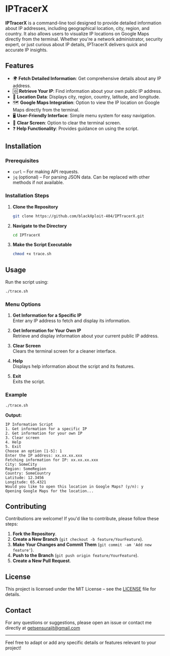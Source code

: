 

# IPTracerX

**IPTracerX** is a command-line tool designed to provide detailed information about IP addresses, including geographical location, city, region, and country. It also allows users to visualize IP locations on Google Maps directly from the terminal. Whether you're a network administrator, security expert, or just curious about IP details, IPTracerX delivers quick and accurate IP insights.

## Features

- 🌍 **Fetch Detailed Information**: Get comprehensive details about any IP address.
- 🆔 **Retrieve Your IP**: Find information about your own public IP address.
- 📍 **Location Data**: Displays city, region, country, latitude, and longitude.
- 🗺️ **Google Maps Integration**: Option to view the IP location on Google Maps directly from the terminal.
- 🖥️ **User-Friendly Interface**: Simple menu system for easy navigation.
- 🧹 **Clear Screen**: Option to clear the terminal screen.
- ❓ **Help Functionality**: Provides guidance on using the script.

## Installation

### Prerequisites

- `curl` – For making API requests.
- `jq` (optional) – For parsing JSON data. Can be replaced with other methods if not available.

### Installation Steps

1. **Clone the Repository**

   ```bash
   git clone https://github.com/blackXploit-404/IPTracerX.git
   ```

2. **Navigate to the Directory**

   ```bash
   cd IPTracerX
   ```

3. **Make the Script Executable**

   ```bash
   chmod +x trace.sh
   ```

## Usage

Run the script using:

```bash
./trace.sh
```

### Menu Options

1. **Get Information for a Specific IP**  
   Enter any IP address to fetch and display its information.

2. **Get Information for Your Own IP**  
   Retrieve and display information about your current public IP address.

3. **Clear Screen**  
   Clears the terminal screen for a cleaner interface.

4. **Help**  
   Displays help information about the script and its features.

5. **Exit**  
   Exits the script.

### Example

```bash
./trace.sh
```

**Output:**

```
IP Information Script
1. Get information for a specific IP
2. Get information for your own IP
3. Clear screen
4. Help
5. Exit
Choose an option [1-5]: 1
Enter the IP address: xx.xx.xx.xxx
Fetching information for IP: xx.xx.xx.xxx
City: SomeCity
Region: SomeRegion
Country: SomeCountry
Latitude: 12.3456
Longitude: 65.4321
Would you like to open this location in Google Maps? (y/n): y
Opening Google Maps for the location...
```

## Contributing

Contributions are welcome! If you'd like to contribute, please follow these steps:

1. **Fork the Repository**.
2. **Create a New Branch** (`git checkout -b feature/YourFeature`).
3. **Make Your Changes and Commit Them** (`git commit -am 'Add new feature'`).
4. **Push to the Branch** (`git push origin feature/YourFeature`).
5. **Create a New Pull Request**.

## License

This project is licensed under the MIT License – see the [LICENSE](LICENSE) file for details.

## Contact

For any questions or suggestions, please open an issue or contact me directly at getsensurajit@gmail.com

---

Feel free to adapt or add any specific details or features relevant to your project!
